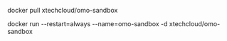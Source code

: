 docker pull xtechcloud/omo-sandbox

docker run --restart=always --name=omo-sandbox -d xtechcloud/omo-sandbox
